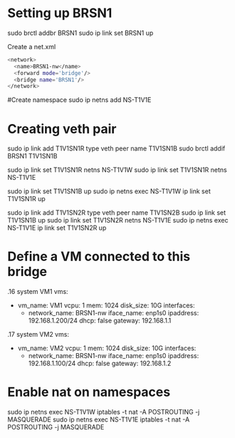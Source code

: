 # Setting up BRSN1
sudo brctl addbr BRSN1
sudo ip link set BRSN1 up

Create a net.xml
```sh
<network>
  <name>BRSN1-nw</name>
  <forward mode='bridge'/>
  <bridge name='BRSN1'/>
</network>
```

#Create namespace
sudo ip netns add NS-T1V1E

# Creating veth pair
sudo ip link add T1V1SN1R type veth peer name T1V1SN1B
sudo brctl addif BRSN1 T1V1SN1B

sudo ip link set T1V1SN1R netns NS-T1V1W
sudo ip link set T1V1SN1R netns NS-T1V1E

sudo ip link set T1V1SN1B up
sudo ip netns exec NS-T1V1W  ip link set T1V1SN1R up

sudo ip link add T1V1SN2R type veth peer name T1V1SN2B
sudo ip link set T1V1SN1B up
sudo ip link set T1V1SN2R netns NS-T1V1E
sudo ip netns exec NS-T1V1E  ip link set T1V1SN2R up

# Define a VM connected to this bridge
.16 system VM1
vms:
- vm_name: VM1
  vcpu: 1
  mem: 1024
  disk_size: 10G
  interfaces:
  - network_name: BRSN1-nw
    iface_name: enp1s0
    ipaddress: 192.168.1.200/24
    dhcp: false
    gateway: 192.168.1.1


.17 system VM2
vms:
- vm_name: VM2
  vcpu: 1
  mem: 1024
  disk_size: 10G
  interfaces:
  - network_name: BRSN1-nw
    iface_name: enp1s0
    ipaddress: 192.168.1.100/24
    dhcp: false
    gateway: 192.168.1.2




# Enable nat on namespaces
sudo ip netns exec NS-T1V1W iptables -t nat -A POSTROUTING -j MASQUERADE
sudo ip netns exec NS-T1V1E iptables -t nat -A POSTROUTING -j MASQUERADE